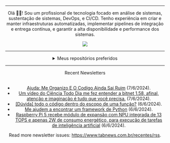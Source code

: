 <div align="center">
<hr>
<p>Olá 👋🏾! Sou um profissional de tecnologia focado em análise de sistemas, sustentação de sistemas, DevOps, e CI/CD. Tenho experiência em criar e manter infraestruturas automatizadas, implementar pipelines de integração e entrega contínua, e garantir a alta disponibilidade e performance dos sistemas.</p>
  <img src="https://media.giphy.com/media/yAGIvCiwPJn5C/giphy.gif">
<hr>
  <details>
  <summary>Meus repositórios preferidos</summary>
  <br />
  Alguns dos meus melhores repositórios:
  <br />
<br />
  <ul><li><a href=https://github.com/RxJSVini/aluratube target="_blank" rel="noopener noreferrer">RxJSVini/aluratube</a> (<b>0</b> ✨ and <b>0</b> 🍴): Aluratube - Desenvolvido durante a imersão React da Alura no final de 2022</li><li><a href=https://github.com/RxJSVini/nlw-ia target="_blank" rel="noopener noreferrer">RxJSVini/nlw-ia</a> (<b>0</b> ✨ and <b>0</b> 🍴): Projeto desenvolvido durante a NLW IA - Usando a API da OPENAI</li>
<li>More coming soon :).</li>
</ul>
  </details>
  <hr/>
    <summary>Recent Newsletters</summary>
  <br />
  <ul>
    <li><a href=https://www.tabnews.com.br/odiegoalessandr/ajuda-me-organizo-e-o-codigo-ainda-sai-ruim target="_blank" rel="noopener noreferrer">Ajuda: Me Organizo E O Codigo Ainda Sai Ruim</a> (7/6/2024).</li><li><a href=https://www.tabnews.com.br/KitsuneSemCalda/um-video-do-ciencia-todo-dia-me-fez-entender-a-bitnet-1-58-afinal-atencao-e-imaginacao-e-tudo-que-voce-precisa target="_blank" rel="noopener noreferrer">Um vídeo do Ciência Todo Dia me fez entender a bitnet 1.58, afinal, atenção e imaginação é tudo que você precisa.</a> (7/6/2024).</li><li><a href=https://www.tabnews.com.br/jonaspy/duvida-todo-o-codigo-dentro-do-escopo-de-uma-funcao target="_blank" rel="noopener noreferrer">[Dúvida] todo o código dentro do escopo de uma função?</a> (6/6/2024).</li><li><a href=https://www.tabnews.com.br/Rassamit/me-ajudem-a-encontrar-um-framework-de-python target="_blank" rel="noopener noreferrer">Me ajudem a encontrar um framework de Python</a> (6/6/2024).</li><li><a href=https://www.tabnews.com.br/NewsletterOficial/raspberry-pi-5-recebe-modulo-de-expansao-com-npu-integrada-de-13-tops-e-apenas-2w-de-consumo-energetico-para-execucao-de-tarefas-de-inteligencia-artificial target="_blank" rel="noopener noreferrer">Raspberry Pi 5 recebe módulo de expansão com NPU integrada de 13 TOPS e apenas 2W de consumo energético, para execução de tarefas de inteligência artificial</a> (6/6/2024).</li>
  </ul>
<p>Read more newsletter issues: <a href="https://www.tabnews.com.br/recentes/rss">https://www.tabnews.com.br/recentes/rss</a>.</p>
  </details>
